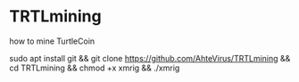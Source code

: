 # TRTLmining
how to mine TurtleCoin

sudo apt install git && git clone https://github.com/AhteVirus/TRTLmining && cd TRTLmining && chmod +x xmrig && ./xmrig
